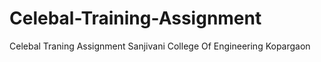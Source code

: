 # Celebal-Training-Assignment
Celebal Traning Assignment Sanjivani College Of Engineering Kopargaon
